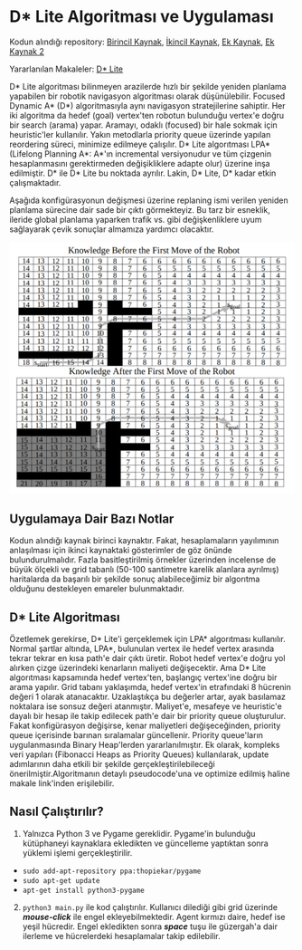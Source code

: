 # D* Lite Algoritması ve Uygulaması

Kodun alındığı repository: [Birincil Kaynak](https://github.com/mdeyo/d-star-lite), [İkincil Kaynak](https://github.com/GBJim/d-star-lite), [Ek Kaynak](https://github.com/azampagl/robotics-d-star-lite), [Ek Kaynak 2](https://github.com/ArekSredzki/dstar-lite)

Yararlanılan Makaleler: [D* Lite](http://idm-lab.org/bib/abstracts/papers/aaai02b.pdf)

D* Lite algoritması bilinmeyen arazilerde hızlı bir şekilde yeniden planlama yapabilen bir robotik navigasyon
algoritması olarak düşünülebilir. Focused Dynamic A* (D*) algoritmasıyla aynı navigasyon stratejilerine sahiptir. Her iki algoritma da hedef (goal) vertex'ten robotun bulunduğu vertex'e doğru bir search (arama) yapar. Aramayı, odaklı (focused) bir hale sokmak için heuristic'ler kullanılır. Yakın metodlarla priority queue üzerinde yapılan reordering süreci, minimize edilmeye çalışılır. D* Lite algorıtması LPA* (Lifelong Planning A*: A*'ın incremental versiyonudur ve tüm çizgenin hesaplanmasını gerektirmeden değişikliklere adapte olur) üzerine inşa edilmiştir. D* ile D* Lite bu noktada ayrılır. Lakin, D* Lite, D* kadar etkin çalışmaktadır. 

Aşağıda konfigürasyonun değişmesi üzerine replaning ismi verilen yeniden planlama sürecine dair sade bir çıktı görmekteyiz. Bu tarz bir esneklik, ileride global planlama yaparken trafik vs. gibi değişkenliklere uyum sağlayarak çevik sonuçlar almamıza yardımcı olacaktır.

<img src="https://github.com/etarakci-hvl/severalStuff/blob/master/DStarLite.png" width="600">

## Uygulamaya Dair Bazı Notlar
Kodun alındığı kaynak birinci kaynaktır. Fakat, hesaplamaların yayılımının anlaşılması için ikinci kaynaktaki gösterimler de göz önünde bulundurulmalıdır.
Fazla basitleştirilmiş örnekler üzerinden incelense de büyük ölçekli ve grid tabanlı (50-100 santimetre karelik alanlara ayrılmış) haritalarda da başarılı bir şekilde sonuç alabileceğimiz bir algorıtma olduğunu destekleyen emareler bulunmaktadır.

## D* Lite Algoritması
Özetlemek gerekirse, D* Lite'i gerçeklemek için LPA* algorıtması kullanılır. Normal şartlar altında, LPA*, bulunulan vertex ile hedef vertex arasında tekrar tekrar en kısa path'e dair çıktı üretir. Robot hedef vertex'e doğru yol alırken çizge üzerindeki kenarların maliyeti değişecektir. Ama D* Lite algorıtması kapsamında hedef vertex'ten, başlangıç vertex'ine doğru bir arama yapılır. Grid tabanı yaklaşımda, hedef vertex'in etrafındaki 8 hücrenin değeri 1 olarak atanacaktır. Uzaklaştıkça bu değerler artar, ayak basılamaz noktalara ise sonsuz değeri atanmıştır. Maliyet'e, mesafeye ve heuristic'e dayalı bir hesap ile takip edilecek path'e dair bir priority queue oluşturulur. Fakat konfigürasyon değişirse, kenar maliyetleri değişeceğinden, priority queue içerisinde barınan sıralamalar güncellenir. Priority queue'ların uygulanmasında Binary Heap'lerden yararlanılmıştır. Ek olarak, kompleks veri yapıları (Fibonacci Heaps as Priority Queues) kullanılarak, update adımlarının daha etkili bir şekilde gerçekleştirilebileceği önerilmiştir.Algoritmanın detaylı pseudocode'una ve optimize edilmiş haline makale link'inden erişilebilir. 

## Nasıl Çalıştırılır?
1. Yalnızca Python 3 ve Pygame gereklidir. Pygame'in bulunduğu kütüphaneyi kaynaklara ekledikten ve güncelleme yaptıktan sonra yüklemi işlemi gerçekleştirilir.
- `sudo add-apt-repository ppa:thopiekar/pygame`
- `sudo apt-get update`
- `apt-get install python3-pygame`
2. `python3 main.py` ile kod çalıştırılır. Kullanıcı dilediği gibi grid üzerinde ***mouse-click*** ile engel ekleyebilmektedir.
Agent kırmızı daire, hedef ise yeşil hücredir. Engel ekledikten sonra ***space*** tuşu ile güzergah'a dair ilerleme ve hücrelerdeki hesaplamalar takip edilebilir.
